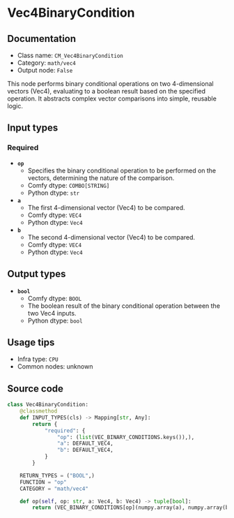 # Vec4BinaryCondition
## Documentation
- Class name: `CM_Vec4BinaryCondition`
- Category: `math/vec4`
- Output node: `False`

This node performs binary conditional operations on two 4-dimensional vectors (Vec4), evaluating to a boolean result based on the specified operation. It abstracts complex vector comparisons into simple, reusable logic.
## Input types
### Required
- **`op`**
    - Specifies the binary conditional operation to be performed on the vectors, determining the nature of the comparison.
    - Comfy dtype: `COMBO[STRING]`
    - Python dtype: `str`
- **`a`**
    - The first 4-dimensional vector (Vec4) to be compared.
    - Comfy dtype: `VEC4`
    - Python dtype: `Vec4`
- **`b`**
    - The second 4-dimensional vector (Vec4) to be compared.
    - Comfy dtype: `VEC4`
    - Python dtype: `Vec4`
## Output types
- **`bool`**
    - Comfy dtype: `BOOL`
    - The boolean result of the binary conditional operation between the two Vec4 inputs.
    - Python dtype: `bool`
## Usage tips
- Infra type: `CPU`
- Common nodes: unknown


## Source code
```python
class Vec4BinaryCondition:
    @classmethod
    def INPUT_TYPES(cls) -> Mapping[str, Any]:
        return {
            "required": {
                "op": (list(VEC_BINARY_CONDITIONS.keys()),),
                "a": DEFAULT_VEC4,
                "b": DEFAULT_VEC4,
            }
        }

    RETURN_TYPES = ("BOOL",)
    FUNCTION = "op"
    CATEGORY = "math/vec4"

    def op(self, op: str, a: Vec4, b: Vec4) -> tuple[bool]:
        return (VEC_BINARY_CONDITIONS[op](numpy.array(a), numpy.array(b)),)

```
